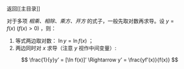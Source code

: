 返回[[主目录]]

对于多项 *相乘、相除、乘方、开方* 的式子，一般先取对数再求导。设 $y = f(x) ~ (f(x)>0)$ ，则：

1. 等式两边取对数： $\ln y = \ln f(x)$ ；
2. 两边同时对 $x$ 求导（注意 $y$ 视作中间变量）:

$$
\frac{1}{y}y’ = [\ln f(x)]’ \Rightarrow y’ = \frac{yf’(x)}{f(x)}
$$
